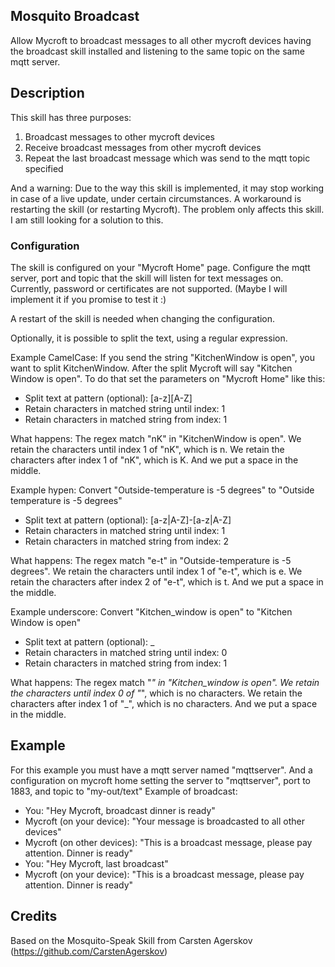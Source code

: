 ## Mosquito Broadcast
Allow Mycroft to broadcast messages to all other mycroft devices having the broadcast skill installed and listening to the same topic on the same mqtt server.

## Description
This skill has three purposes:
1) Broadcast messages to other mycroft devices
2) Receive broadcast messages from other mycroft devices
3) Repeat the last broadcast message which was send to the mqtt topic specified

And a warning: Due to the way this skill is implemented, it may stop working in case of a live update, under certain circumstances. A workaround is restarting the skill (or restarting Mycroft).
The problem only affects this skill. I am still looking for a solution to this.


### Configuration
The skill is configured on your "Mycroft Home" page. Configure the mqtt server, port and topic that the skill will listen for text messages on.
Currently, password or certificates are not supported. (Maybe I will implement it if you promise to test it :)

A restart of the skill is needed when changing the configuration.

Optionally, it is possible to split the text, using a regular expression.

Example CamelCase: If you send the string "KitchenWindow is open",
you want to split KitchenWindow. After the split Mycroft will say "Kitchen Window is open". To do that set the parameters on "Mycroft Home" like this:
* Split text at pattern (optional): [a-z][A-Z]
* Retain characters in matched string until index: 1
* Retain characters in matched string from index: 1

What happens: The regex match "nK" in "KitchenWindow is open". We retain the characters until index 1 of "nK", which is n.
We retain the characters after index 1 of "nK", which is K. And we put a space in the middle.

Example hypen: Convert "Outside-temperature is -5 degrees" to "Outside temperature is -5 degrees"
* Split text at pattern (optional): [a-z|A-Z]-[a-z|A-Z]
* Retain characters in matched string until index: 1
* Retain characters in matched string from index: 2

What happens: The regex match "e-t" in "Outside-temperature is -5 degrees".  We retain the characters until index 1 of "e-t", which is e.
We retain the characters after index 2 of "e-t", which is t. And we put a space in the middle.

Example underscore: Convert "Kitchen_window is open" to "Kitchen Window is open"
* Split text at pattern (optional): _
* Retain characters in matched string until index: 0
* Retain characters in matched string from index: 1

What happens: The regex match "_" in "Kitchen_window is open".  We retain the characters until index 0 of "_", which is no characters.
We retain the characters after index 1 of "_", which is no characters. And we put a space in the middle.


## Example
For this example you must have a mqtt server named "mqttserver". And a configuration on mycroft home setting the server to "mqttserver", port to 1883, and topic to "my-out/text"
Example of broadcast:

* You: "Hey Mycroft, broadcast dinner is ready"
* Mycroft (on your device): "Your message is broadcasted to all other devices"
* Mycroft (on other devices): <DINGDONG> "This is a broadcast message, please pay attention. Dinner is ready"
* You: "Hey Mycroft, last broadcast"
* Mycroft (on your device): "This is a broadcast message, please pay attention. Dinner is ready"


## Credits
Based on the Mosquito-Speak Skill from Carsten Agerskov (https://github.com/CarstenAgerskov)

